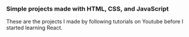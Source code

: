 ### Simple projects made with HTML, CSS, and JavaScript

These are the projects I made by following tutorials on Youtube before I started learning React.
